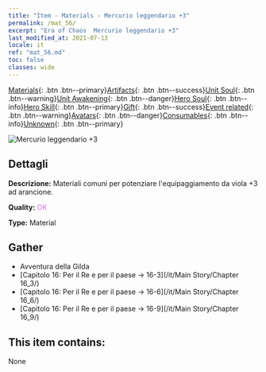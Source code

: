```yaml
---
title: "Item - Materials - Mercurio leggendario +3"
permalink: /mat_56/
excerpt: "Era of Chaos  Mercurio leggendario +3"
last_modified_at: 2021-07-13
locale: it
ref: "mat_56.md"
toc: false
classes: wide
---
```

 [Materials](/ItemsIT/){: .btn .btn--primary}[Artifacts](/ItemsIT/Artifacts/){: .btn .btn--success}[Unit Soul](/ItemsIT/UnitSoul/){: .btn .btn--warning}[Unit Awakening](/ItemsIT/UnitAwakening/){: .btn .btn--danger}[Hero Soul](/ItemsIT/HeroSoul/){: .btn .btn--info}[Hero Skill](/ItemsIT/HeroSkill/){: .btn .btn--primary}[Gift](/ItemsIT/Gift/){: .btn .btn--success}[Event related](/ItemsIT/Events/){: .btn .btn--warning}[Avatars](/ItemsIT/Avatars/){: .btn .btn--danger}[Consumables](/ItemsIT/Consumables/){: .btn .btn--info}[Unknown](/ItemsIT/Unknown/){: .btn .btn--primary}

 ![Mercurio leggendario +3](/images/t/i_cailiao_shuiyin2.png)

## Dettagli
 **Descrizione:** Materiali comuni per potenziare l'equipaggiamento da viola +3 ad arancione.

 **Quality:** <span style="color: #DA70D6">OK</span>

 **Type:** Material

## Gather

*    Avventura della Gilda 
*    [Capitolo 16: Per il Re e per il paese -> 16-3](/it/Main Story/Chapter 16_3/) 
*    [Capitolo 16: Per il Re e per il paese -> 16-6](/it/Main Story/Chapter 16_6/) 
*    [Capitolo 16: Per il Re e per il paese -> 16-9](/it/Main Story/Chapter 16_9/) 

## This item contains:

  None

